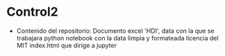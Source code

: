 # Control2
- Contenido del repositorio:
  Documento excel 'HDI', data con la que se trabajara
  python notebook con la data limpia y formateada
  licencia del MIT
  index.html que dirige a jupyter
